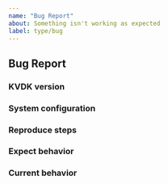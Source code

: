 ```yaml
---
name: "Bug Report"
about: Something isn't working as expected
label: type/bug
---
```


## Bug Report

### KVDK version
<!-- Provide the git commit hash -->

### System configuration
<!-- CPU type, DRAM type and capacity, PMEM type and capacity -->

### Reproduce steps

### Expect behavior

### Current behavior
